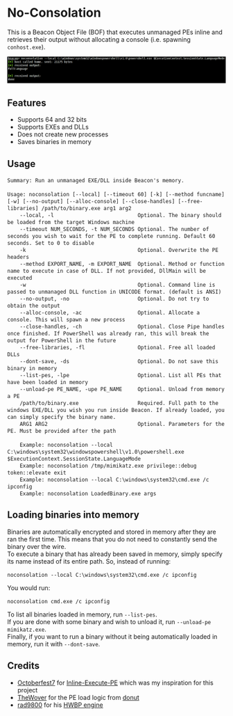 # No-Consolation

This is a Beacon Object File (BOF) that executes unmanaged PEs inline and retrieves their output without allocating a console (i.e. spawning `conhost.exe`).  

![screenshot](resources/demo.png)

## Features
- Supports 64 and 32 bits
- Supports EXEs and DLLs
- Does not create new processes
- Saves binaries in memory

## Usage
```
Summary: Run an unmanaged EXE/DLL inside Beacon's memory.

Usage: noconsolation [--local] [--timeout 60] [-k] [--method funcname] [-w] [--no-output] [--alloc-console] [--close-handles] [--free-libraries] /path/to/binary.exe arg1 arg2
    --local, -l                           Optional. The binary should be loaded from the target Windows machine
    --timeout NUM_SECONDS, -t NUM_SECONDS Optional. The number of seconds you wish to wait for the PE to complete running. Default 60 seconds. Set to 0 to disable
    -k                                    Optional. Overwrite the PE headers
    --method EXPORT_NAME, -m EXPORT_NAME  Optional. Method or function name to execute in case of DLL. If not provided, DllMain will be executed
    -w                                    Optional. Command line is passed to unmanaged DLL function in UNICODE format. (default is ANSI)
    --no-output, -no                      Optional. Do not try to obtain the output
    --alloc-console, -ac                  Optional. Allocate a console. This will spawn a new process
    --close-handles, -ch                  Optional. Close Pipe handles once finished. If PowerShell was already ran, this will break the output for PowerShell in the future
    --free-libraries, -fl                 Optional. Free all loaded DLLs
    --dont-save, -ds                      Optional. Do not save this binary in memory
    --list-pes, -lpe                      Optional. List all PEs that have been loaded in memory
    --unload-pe PE_NAME, -upe PE_NAME     Optional. Unload from memory a PE
    /path/to/binary.exe                   Required. Full path to the windows EXE/DLL you wish you run inside Beacon. If already loaded, you can simply specify the binary name.
    ARG1 ARG2                             Optional. Parameters for the PE. Must be provided after the path

    Example: noconsolation --local C:\windows\system32\windowspowershell\v1.0\powershell.exe $ExecutionContext.SessionState.LanguageMode
    Example: noconsolation /tmp/mimikatz.exe privilege::debug token::elevate exit
    Example: noconsolation --local C:\windows\system32\cmd.exe /c ipconfig
    Example: noconsolation LoadedBinary.exe args
```

## Loading binaries into memory
Binaries are automatically encrypted and stored in memory after they are ran the first time. This means that you do not need to constantly send the binary over the wire.  
To execute a binary that has already been saved in memory, simply specify its name instead of its entire path. So, instead of running:
```
noconsolation --local C:\windows\system32\cmd.exe /c ipconfig
```
You would run:
```
noconsolation cmd.exe /c ipconfig
```

To list all binaries loaded in memory, run `--list-pes`.  
If you are done with some binary and wish to unload it, run `--unload-pe mimikatz.exe`.  
Finally, if you want to run a binary without it being automatically loaded in memory, run it with `--dont-save`.  

## Credits
- [Octoberfest7](https://twitter.com/octoberfest73) for [Inline-Execute-PE](https://github.com/Octoberfest7/Inline-Execute-PE) which was my inspiration for this project
- [TheWover](https://twitter.com/TheRealWover) for the PE load logic from [donut](https://github.com/TheWover/donut)
- [rad9800](https://twitter.com/rad9800) for his [HWBP engine](https://github.com/rad9800/hwbp4mw)
